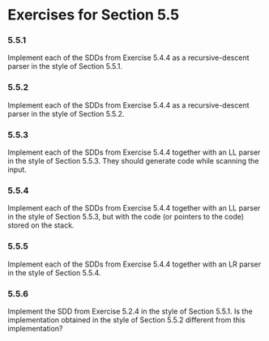 # Exercises for Section 5.5

### 5.5.1

Implement each of the SDDs from Exercise 5.4.4 as a recursive-descent parser in the style of Section 5.5.1.

### 5.5.2

Implement each of the SDDs from Exercise 5.4.4 as a recursive-descent parser in the style of Section 5.5.2.

### 5.5.3

Implement each of the SDDs from Exercise 5.4.4 together with an LL parser in the style of Section 5.5.3. They should generate code while scanning the input.

### 5.5.4

Implement each of the SDDs from Exercise 5.4.4 together with an LL parser in the style of Section 5.5.3, but with the code (or pointers to the code) stored on the stack.

### 5.5.5

Implement each of the SDDs from Exercise 5.4.4 together with an LR parser in the style of Section 5.5.4.

### 5.5.6

Implement the SDD from Exercise 5.2.4 in the style of Section 5.5.1. Is the implementation obtained in the style of Section 5.5.2 different from this implementation?